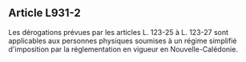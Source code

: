 Article L931-2
----
Les dérogations prévues par les articles L. 123-25 à L. 123-27 sont applicables
aux personnes physiques soumises à un régime simplifié d'imposition par la
réglementation en vigueur en Nouvelle-Calédonie.
